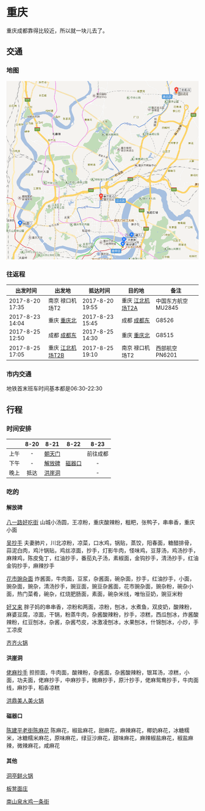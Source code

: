 # 重庆
重庆成都靠得比较近，所以就一块儿去了。

## 交通
### 地图
[![](images/chongqing.png)](https://www.google.cn/maps/d/viewer?mid=1-TVVSX0StsNplwytMTFGIEJS3fk&ll=29.638131030991175%2C106.54682509999998&z=12)
### 往返程
出发时间 | 出发地 | 抵达时间 | 目的地 | 备注
---- | --- | --- | --- | ---
2017-8-20 17:35 | 南京 禄口机场T2 | 2017-8-20 19:55 | 重庆 [江北机场T2A](http://j.map.baidu.com/Q8grk) | 中国东方航空MU2845
2017-8-23 14:04 | 重庆 [重庆北](http://j.map.baidu.com/d9zvM) | 2017-8-23 15:45 | 成都 [成都东](http://j.map.baidu.com/w2LTC) | G8526
2017-8-25 12:50 | 成都 [成都东](http://j.map.baidu.com/w2LTC) | 2017-8-25 14:30 | 重庆 [重庆北](http://j.map.baidu.com/d9zvM) | G8515
2017-8-25 17:05 | 重庆 [江北机场T2B](http://j.map.baidu.com/Q8grk) | 2017-8-25 19:10 | 南京 禄口机场T2 | 西部航空PN6201
### 市内交通
地铁首末班车时间基本都是06:30-22:30

## 行程
### 时间安排
|    | 8-20 | 8-21  | 8-22   | 8-23
:--: | :--: | :---: | :---:  | :---:
上午 | -    | [朝天门](http://j.map.baidu.com/smJ9k) |        | 前往成都
下午 | -    | [解放碑](http://j.map.baidu.com/3B3D9) | [磁器口](http://j.map.baidu.com/js3D9) | -
晚上 | 抵达 | [洪崖洞](http://j.map.baidu.com/2_Vwk) |        | -
### 吃的
#### 解放碑
[八一路好吃街](http://you.ctrip.com/food/chongqing158/4926901.html) 山城小汤圆，王凉粉，重庆酸辣粉，糍粑，张鸭子，串串香，重庆小面

[吴抄手](http://you.ctrip.com/food/chongqing158/4926722.html) 夫妻肺片，川北凉粉，凉菜，口水鸡，锅贴，蒸饺，阳春面，糖醋排骨，蒜泥白肉，鸡汁锅贴，鸡丝凉面，抄手，灯影牛肉，怪味鸡，豆芽汤，鸡汤抄手，麻辣鸡，陈皮兔丁，红油抄手，番茄丸子汤，素椒面，金钩抄手，清汤抄手，红油金钩抄手，麻辣抄手

[花市豌杂面](http://you.ctrip.com/food/chongqing158/344272.html) 炸酱面，牛肉面，豆浆，杂酱面，碗杂面，抄手，红油抄手，小面，豌杂面，豌杂，清汤抄手，豌豆面，豌豆杂酱面，花市豌杂面，豌杂粉，碗杂小面，热门菜肴，碗杂，红烧肥肠面，素面，碗杂米线，唯怡豆奶，豌豆米粉

[好又来](http://you.ctrip.com/food/chongqing158/4926742.html) 胖子妈的串串香，凉粉和两面，凉粉，刨冰，水煮鱼，双皮奶，酸辣粉，麻婆豆腐，凉面，干锅，粉蒸牛肉，杂酱酸辣粉，抄手，凉糕，西瓜刨冰，炸酱酸辣粉，红豆刨冰，杂酱，杂酱芍皮，冰激凌刨冰，水果刨冰，什锦刨冰，小炒，手工凉皮

[齐齐火锅](http://you.ctrip.com/food/chongqing158/5415488.html)

#### 洪崖洞
[佬麻抄手](http://you.ctrip.com/food/chongqing158/5416120.html) 担担面，牛肉面，酸辣粉，杂酱面，杂酱酸辣粉，银耳汤，凉糕，小面，功夫面，佬麻抄手，中麻抄手，微麻抄手，原汁抄手，佬麻鸳鸯抄手，牛肉面线，麻抄手，稻香凉糕

[洪鼎美人美火锅](http://j.map.baidu.com/ZkE9j) 

#### 磁器口
[陈建平老街陈麻花](http://you.ctrip.com/food/chongqing158/344268.html) 陈麻花，椒盐麻花，甜麻花，麻辣麻花，椰奶麻花，冰糖糯米，冰糖糯米麻花，原味麻花，绿豆沙麻花，甜味麻花，麻辣椒盐麻花，椒盐麻辣，微辣麻花，咸麻花

#### 其他
[洞亭鲜火锅](http://j.map.baidu.com/AIm7B)

[板凳面庄](http://j.map.baidu.com/vHkdC)

[南山泉水鸡一条街](http://j.map.baidu.com/SFtkC)
